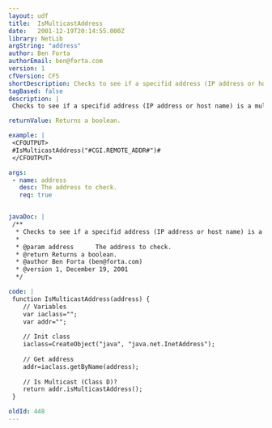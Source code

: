 ```yaml
---
layout: udf
title:  IsMulticastAddress
date:   2001-12-19T20:14:55.000Z
library: NetLib
argString: "address"
author: Ben Forta
authorEmail: ben@forta.com
version: 1
cfVersion: CF5
shortDescription: Checks to see if a specifid address (IP address or host name) is a multicast address (Class D).
tagBased: false
description: |
 Checks to see if a specifid address (IP address or host name) is a multicast address (Class D). If the host name is invalid an exception will be throw, so &lt;CFTRY&gt;/&lt;CFCATCH&gt; should be used.

returnValue: Returns a boolean.

example: |
 <CFOUTPUT>
 #IsMulticastAddress("#CGI.REMOTE_ADDR#")#
 </CFOUTPUT>

args:
 - name: address
   desc: The address to check.
   req: true


javaDoc: |
 /**
  * Checks to see if a specifid address (IP address or host name) is a multicast address (Class D).
  * 
  * @param address      The address to check. 
  * @return Returns a boolean. 
  * @author Ben Forta (ben@forta.com) 
  * @version 1, December 19, 2001 
  */

code: |
 function IsMulticastAddress(address) {
    // Variables
    var iaclass="";
    var addr="";
    
    // Init class
    iaclass=CreateObject("java", "java.net.InetAddress");
 
    // Get address
    addr=iaclass.getByName(address);
 
    // Is Multicast (Class D)?
    return addr.isMulticastAddress();
 }

oldId: 448
---
```



